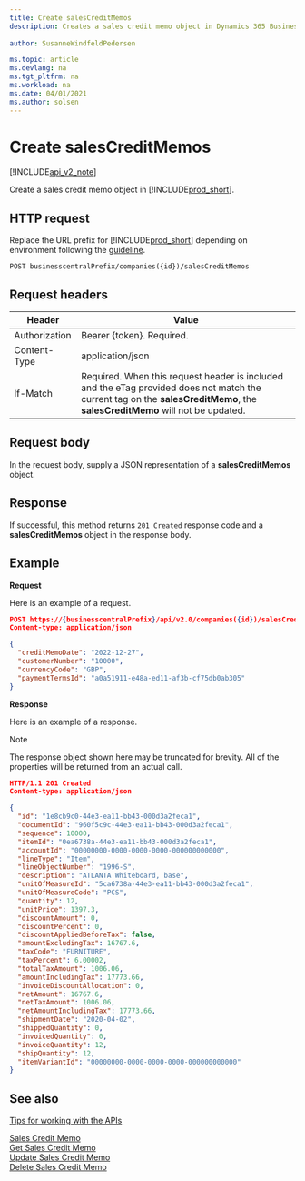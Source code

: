 ```yaml
---
title: Create salesCreditMemos  
description: Creates a sales credit memo object in Dynamics 365 Business Central.
 
author: SusanneWindfeldPedersen

ms.topic: article
ms.devlang: na
ms.tgt_pltfrm: na
ms.workload: na
ms.date: 04/01/2021
ms.author: solsen
---
```


# Create salesCreditMemos

[!INCLUDE[api_v2_note](../../../includes/api_v2_note.md)]

Create a sales credit memo object in [!INCLUDE[prod_short](../../../includes/prod_short.md)].

## HTTP request
Replace the URL prefix for [!INCLUDE[prod_short](../../../includes/prod_short.md)] depending on environment following the [guideline](../../v2.0/endpoints-apis-for-dynamics.md).

```
POST businesscentralPrefix/companies({id})/salesCreditMemos
```

## Request headers

|Header|Value|
|------|-----|
|Authorization  |Bearer {token}. Required. |
|Content-Type  |application/json|
|If-Match      |Required. When this request header is included and the eTag provided does not match the current tag on the **salesCreditMemo**, the **salesCreditMemo** will not be updated. |

## Request body
In the request body, supply a JSON representation of a **salesCreditMemos** object.

## Response
If successful, this method returns ```201 Created``` response code and a **salesCreditMemos** object in the response body.

## Example

**Request**

Here is an example of a request.

```json
POST https://{businesscentralPrefix}/api/v2.0/companies({id})/salesCreditMemos
Content-type: application/json

{
  "creditMemoDate": "2022-12-27",
  "customerNumber": "10000",
  "currencyCode": "GBP",
  "paymentTermsId": "a0a51911-e48a-ed11-af3b-cf75db0ab305"
}
```

**Response**

Here is an example of a response.

> [!NOTE]  
>   The response object shown here may be truncated for brevity. All of the properties will be returned from an actual call.

```json
HTTP/1.1 201 Created
Content-type: application/json

{
  "id": "1e8cb9c0-44e3-ea11-bb43-000d3a2feca1",
  "documentId": "960f5c9c-44e3-ea11-bb43-000d3a2feca1",
  "sequence": 10000,
  "itemId": "0ea6738a-44e3-ea11-bb43-000d3a2feca1",
  "accountId": "00000000-0000-0000-0000-000000000000",
  "lineType": "Item",
  "lineObjectNumber": "1996-S",
  "description": "ATLANTA Whiteboard, base",
  "unitOfMeasureId": "5ca6738a-44e3-ea11-bb43-000d3a2feca1",
  "unitOfMeasureCode": "PCS",
  "quantity": 12,
  "unitPrice": 1397.3,
  "discountAmount": 0,
  "discountPercent": 0,
  "discountAppliedBeforeTax": false,
  "amountExcludingTax": 16767.6,
  "taxCode": "FURNITURE",
  "taxPercent": 6.00002,
  "totalTaxAmount": 1006.06,
  "amountIncludingTax": 17773.66,
  "invoiceDiscountAllocation": 0,
  "netAmount": 16767.6,
  "netTaxAmount": 1006.06,
  "netAmountIncludingTax": 17773.66,
  "shipmentDate": "2020-04-02",
  "shippedQuantity": 0,
  "invoicedQuantity": 0,
  "invoiceQuantity": 12,
  "shipQuantity": 12,
  "itemVariantId": "00000000-0000-0000-0000-000000000000"
}
```

## See also
[Tips for working with the APIs](../../../developer/devenv-connect-apps-tips.md)  

[Sales Credit Memo](../resources/dynamics_salescreditmemo.md)  
[Get Sales Credit Memo](dynamics_salescreditmemo_get.md)  
[Update Sales Credit Memo](dynamics_salescreditmemo_update.md)  
[Delete Sales Credit Memo](dynamics_salescreditmemo_delete.md)  
